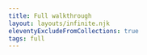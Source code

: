 ```yaml
---
title: Full walkthrough
layout: layouts/infinite.njk
eleventyExcludeFromCollections: true
tags: full
---
```


